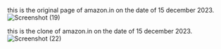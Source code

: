 this is the original page of amazon.in on the date of 15 december 2023.
![Screenshot (19)](https://github.com/hrjd-harshit/Amazon-clone/assets/103730985/245aa774-1ec3-4ca4-bbe9-201e3bf095e0)

this is the clone of amazon.in on the date of 15 december 2023.
![Screenshot (22)](https://github.com/hrjd-harshit/Amazon-clone/assets/103730985/aadbd1d3-0a5d-4931-b892-ab3a3187a8bd)
